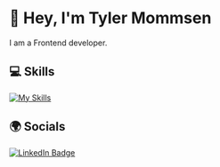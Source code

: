 # 👋 Hey, I'm Tyler Mommsen

I am a Frontend developer.

## 💻 Skills
[![My Skills](https://skillicons.dev/icons?i=html,css,javascript,sass,tailwind,ts,react,nextjs,git)](https://skillicons.dev)

## 🌍 Socials
<div id="badges">
  <a href="https://www.linkedin.com/in/tylermommsen/">
    <img src="https://img.shields.io/badge/LinkedIn-blue?style=for-the-badge&logo=linkedin&logoColor=white" alt="LinkedIn Badge"/>
  </a>
</div>
